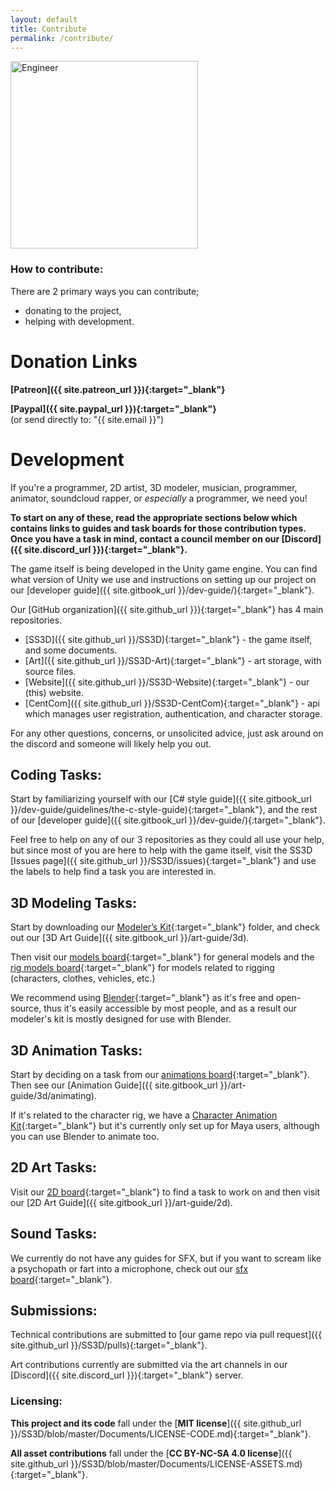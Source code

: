 ```yaml
---
layout: default
title: Contribute
permalink: /contribute/
---
```


<div class="image-float_right">
    <img src="{{ site.baseurl}}/assets/img/Engineer.png" alt="Engineer" width="300px">
</div>

### How to contribute:

There are 2 primary ways you can contribute;
- donating to the project, 
- helping with development.

# Donation Links

**[Patreon]({{ site.patreon_url }}){:target="_blank"}**

**[Paypal]({{ site.paypal_url }}){:target="_blank"}**<br>
(or send directly to: "{{ site.email }}")

# Development

If you're a programmer, 2D artist, 3D modeler, musician, programmer, animator, soundcloud rapper, or *especially* a programmer, we need you!

**To start on any of these, read the appropriate sections below which contains links to guides and task boards for those contribution types. Once you have a task in mind, contact a council member on our [Discord]({{ site.discord_url }}){:target="_blank"}.**

The game itself is being developed in the Unity game engine. You can find what version of Unity we use and instructions on setting up our project on our [developer guide]({{ site.gitbook_url }}/dev-guide/){:target="_blank"}.

Our [GitHub organization]({{ site.github_url }}){:target="_blank"} has 4 main repositories.
- [SS3D]({{ site.github_url }}/SS3D){:target="_blank"} - the game itself, and some documents.
- [Art]({{ site.github_url }}/SS3D-Art){:target="_blank"} - art storage, with source files.
- [Website]({{ site.github_url }}/SS3D-Website){:target="_blank"} - our (this) website.
- [CentCom]({{ site.github_url }}/SS3D-CentCom){:target="_blank"} - api which manages user registration, authentication, and character storage.

For any other questions, concerns, or unsolicited advice, just ask around on the discord and someone will likely help you out.

## Coding Tasks:

Start by familiarizing yourself with our [C# style guide]({{ site.gitbook_url }}/dev-guide/guidelines/the-c-style-guide){:target="_blank"}, and the rest of our [developer guide]({{ site.gitbook_url }}/dev-guide/){:target="_blank"}.

Feel free to help on any of our 3 repositories as they could all use your help, but since most of you are here to help with the game itself, visit the SS3D [Issues page]({{ site.github_url }}/SS3D/issues){:target="_blank"} and use the labels to help find a task you are interested in. 

## 3D Modeling Tasks:

Start by downloading our [Modeler’s Kit](https://drive.google.com/drive/folders/11SMsOzh78-vNTq3Az5c-mUFpFw-5EOb8?usp=share_link){:target="_blank"} folder, and check out our [3D Art Guide]({{ site.gitbook_url }}/art-guide/3d).

Then visit our [models board](https://trello.com/b/ZVcDitv0/ss3d-model-list){:target="_blank"} for general models and the [rig models board](https://trello.com/b/cyDuUYyv/ss3d-rig-models){:target="_blank"} for models related to rigging (characters, clothes, vehicles, etc.)

We recommend using [Blender](https://www.blender.org/download/releases/){:target="_blank"} as it's free and open-source, thus it's easily accessible by most people, and as a result our modeler's kit is mostly designed for use with Blender.

## 3D Animation Tasks:

Start by deciding on a task from our [animations board](https://trello.com/b/xZ5bhNWw/ss3d-animations){:target="_blank"}. Then see our [Animation Guide]({{ site.gitbook_url }}/art-guide/3d/animating).

If it's related to the character rig, we have a [Character Animation Kit](https://drive.google.com/drive/folders/1V8QAE9651nYJffCSz9zjjygextDHN-GQ?usp=share_link){:target="_blank"} but it's currently only set up for Maya users, although you can use Blender to animate too.

## 2D Art Tasks:

Visit our [2D board](https://trello.com/b/XVZ95Hjq/ss3d-2d){:target="_blank"} to find a task to work on and then visit our [2D Art Guide]({{ site.gitbook_url }}/art-guide/2d).

## Sound Tasks:

We currently do not have any guides for SFX, but if you want to scream like a psychopath or fart into a microphone, check out our [sfx board](https://trello.com/b/k6pWgJE0/ss3d-sound-design){:target="_blank"}.

## Submissions:

Technical contributions are submitted to [our game repo via pull request]({{ site.github_url }}/SS3D/pulls){:target="_blank"}.

Art contributions currently are submitted via the art channels in our [Discord]({{ site.discord_url }}){:target="_blank"} server.

### Licensing:

**This project and its code** fall under the [**MIT license**]({{ site.github_url }}/SS3D/blob/master/Documents/LICENSE-CODE.md){:target="_blank"}.

**All asset contributions** fall under the [**CC BY-NC-SA 4.0 license**]({{ site.github_url }}/SS3D/blob/master/Documents/LICENSE-ASSETS.md){:target="_blank"}.
